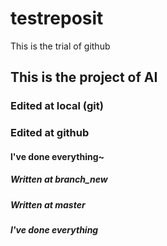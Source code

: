 # testreposit
This is the trial of github

## This is the project of AI


### Edited at local (git)

### Edited at github

#### l've done everything~


##### Written at branch_new

##### Written at master

##### l've done everything 

